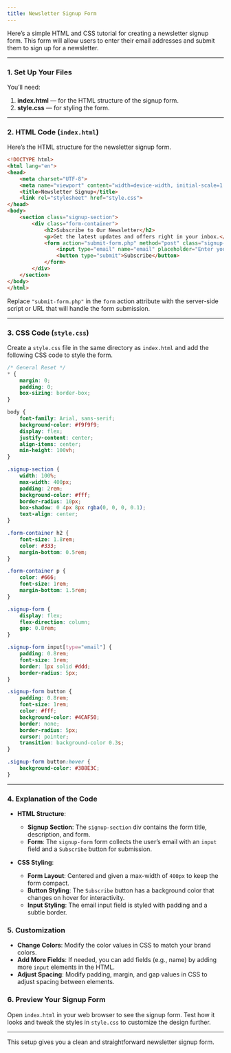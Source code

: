 ```yaml
---
title: Newsletter Signup Form
---
```


Here’s a simple HTML and CSS tutorial for creating a newsletter signup form. This form will allow users to enter their email addresses and submit them to sign up for a newsletter.

---

### 1. **Set Up Your Files**

You’ll need:
1. **index.html** — for the HTML structure of the signup form.
2. **style.css** — for styling the form.

---

### 2. **HTML Code (`index.html`)**

Here’s the HTML structure for the newsletter signup form.

```html
<!DOCTYPE html>
<html lang="en">
<head>
    <meta charset="UTF-8">
    <meta name="viewport" content="width=device-width, initial-scale=1.0">
    <title>Newsletter Signup</title>
    <link rel="stylesheet" href="style.css">
</head>
<body>
    <section class="signup-section">
        <div class="form-container">
            <h2>Subscribe to Our Newsletter</h2>
            <p>Get the latest updates and offers right in your inbox.</p>
            <form action="submit-form.php" method="post" class="signup-form">
                <input type="email" name="email" placeholder="Enter your email" required>
                <button type="submit">Subscribe</button>
            </form>
        </div>
    </section>
</body>
</html>
```

Replace `"submit-form.php"` in the `form` action attribute with the server-side script or URL that will handle the form submission.

---

### 3. **CSS Code (`style.css`)**

Create a `style.css` file in the same directory as `index.html` and add the following CSS code to style the form.

```css
/* General Reset */
* {
    margin: 0;
    padding: 0;
    box-sizing: border-box;
}

body {
    font-family: Arial, sans-serif;
    background-color: #f9f9f9;
    display: flex;
    justify-content: center;
    align-items: center;
    min-height: 100vh;
}

.signup-section {
    width: 100%;
    max-width: 400px;
    padding: 2rem;
    background-color: #fff;
    border-radius: 10px;
    box-shadow: 0 4px 8px rgba(0, 0, 0, 0.1);
    text-align: center;
}

.form-container h2 {
    font-size: 1.8rem;
    color: #333;
    margin-bottom: 0.5rem;
}

.form-container p {
    color: #666;
    font-size: 1rem;
    margin-bottom: 1.5rem;
}

.signup-form {
    display: flex;
    flex-direction: column;
    gap: 0.8rem;
}

.signup-form input[type="email"] {
    padding: 0.8rem;
    font-size: 1rem;
    border: 1px solid #ddd;
    border-radius: 5px;
}

.signup-form button {
    padding: 0.8rem;
    font-size: 1rem;
    color: #fff;
    background-color: #4CAF50;
    border: none;
    border-radius: 5px;
    cursor: pointer;
    transition: background-color 0.3s;
}

.signup-form button:hover {
    background-color: #388E3C;
}
```

---

### 4. **Explanation of the Code**

- **HTML Structure**:
  - **Signup Section**: The `signup-section` div contains the form title, description, and form.
  - **Form**: The `signup-form` form collects the user’s email with an `input` field and a `Subscribe` button for submission.

- **CSS Styling**:
  - **Form Layout**: Centered and given a max-width of `400px` to keep the form compact.
  - **Button Styling**: The `Subscribe` button has a background color that changes on hover for interactivity.
  - **Input Styling**: The email input field is styled with padding and a subtle border.

### 5. **Customization**

- **Change Colors**: Modify the color values in CSS to match your brand colors.
- **Add More Fields**: If needed, you can add fields (e.g., name) by adding more `input` elements in the HTML.
- **Adjust Spacing**: Modify padding, margin, and gap values in CSS to adjust spacing between elements.

### 6. **Preview Your Signup Form**

Open `index.html` in your web browser to see the signup form. Test how it looks and tweak the styles in `style.css` to customize the design further.

---

This setup gives you a clean and straightforward newsletter signup form.